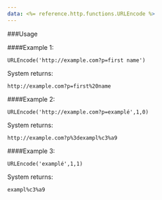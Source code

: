 ```yaml
---
data: <%= reference.http.functions.URLEncode %>
---
```

###Usage

####Example 1:
```
URLEncode('http://example.com?p=first name')
```
System returns:
```
http://example.com?p=first%20name
```
####Example 2:
```
URLEncode('http://example.com?p=examplé',1,0)
```
System returns:
```
http://example.com?p%3dexampl%c3%a9
```
####Example 3:
```
URLEncode('examplé',1,1)
```
System returns:
```
exampl%c3%a9
```